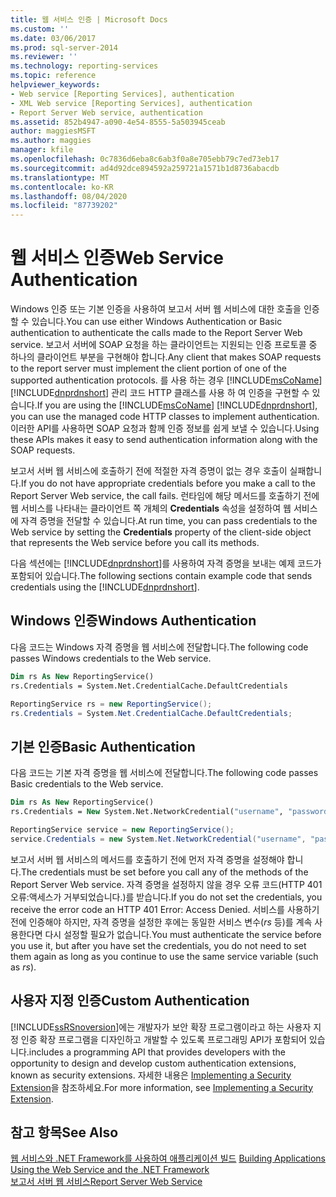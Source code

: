 ```yaml
---
title: 웹 서비스 인증 | Microsoft Docs
ms.custom: ''
ms.date: 03/06/2017
ms.prod: sql-server-2014
ms.reviewer: ''
ms.technology: reporting-services
ms.topic: reference
helpviewer_keywords:
- Web service [Reporting Services], authentication
- XML Web service [Reporting Services], authentication
- Report Server Web service, authentication
ms.assetid: 852b4947-a090-4e54-8555-5a503945ceab
author: maggiesMSFT
ms.author: maggies
manager: kfile
ms.openlocfilehash: 0c7836d6eba8c6ab3f0a8e705ebb79c7ed73eb17
ms.sourcegitcommit: ad4d92dce894592a259721a1571b1d8736abacdb
ms.translationtype: MT
ms.contentlocale: ko-KR
ms.lasthandoff: 08/04/2020
ms.locfileid: "87739202"
---
```

# <a name="web-service-authentication"></a><span data-ttu-id="40836-102">웹 서비스 인증</span><span class="sxs-lookup"><span data-stu-id="40836-102">Web Service Authentication</span></span>
  <span data-ttu-id="40836-103">Windows 인증 또는 기본 인증을 사용하여 보고서 서버 웹 서비스에 대한 호출을 인증할 수 있습니다.</span><span class="sxs-lookup"><span data-stu-id="40836-103">You can use either Windows Authentication or Basic authentication to authenticate the calls made to the Report Server Web service.</span></span> <span data-ttu-id="40836-104">보고서 서버에 SOAP 요청을 하는 클라이언트는 지원되는 인증 프로토콜 중 하나의 클라이언트 부분을 구현해야 합니다.</span><span class="sxs-lookup"><span data-stu-id="40836-104">Any client that makes SOAP requests to the report server must implement the client portion of one of the supported authentication protocols.</span></span> <span data-ttu-id="40836-105">를 사용 하는 경우 [!INCLUDE[msCoName](../../../includes/msconame-md.md)] [!INCLUDE[dnprdnshort](../../../includes/dnprdnshort-md.md)] 관리 코드 HTTP 클래스를 사용 하 여 인증을 구현할 수 있습니다.</span><span class="sxs-lookup"><span data-stu-id="40836-105">If you are using the [!INCLUDE[msCoName](../../../includes/msconame-md.md)] [!INCLUDE[dnprdnshort](../../../includes/dnprdnshort-md.md)], you can use the managed code HTTP classes to implement authentication.</span></span> <span data-ttu-id="40836-106">이러한 API를 사용하면 SOAP 요청과 함께 인증 정보를 쉽게 보낼 수 있습니다.</span><span class="sxs-lookup"><span data-stu-id="40836-106">Using these APIs makes it easy to send authentication information along with the SOAP requests.</span></span>  
  
 <span data-ttu-id="40836-107">보고서 서버 웹 서비스에 호출하기 전에 적절한 자격 증명이 없는 경우 호출이 실패합니다.</span><span class="sxs-lookup"><span data-stu-id="40836-107">If you do not have appropriate credentials before you make a call to the Report Server Web service, the call fails.</span></span> <span data-ttu-id="40836-108">런타임에 해당 메서드를 호출하기 전에 웹 서비스를 나타내는 클라이언트 쪽 개체의 **Credentials** 속성을 설정하여 웹 서비스에 자격 증명을 전달할 수 있습니다.</span><span class="sxs-lookup"><span data-stu-id="40836-108">At run time, you can pass credentials to the Web service by setting the **Credentials** property of the client-side object that represents the Web service before you call its methods.</span></span>  
  
 <span data-ttu-id="40836-109">다음 섹션에는 [!INCLUDE[dnprdnshort](../../../includes/dnprdnshort-md.md)]를 사용하여 자격 증명을 보내는 예제 코드가 포함되어 있습니다.</span><span class="sxs-lookup"><span data-stu-id="40836-109">The following sections contain example code that sends credentials using the [!INCLUDE[dnprdnshort](../../../includes/dnprdnshort-md.md)].</span></span>  
  
## <a name="windows-authentication"></a><span data-ttu-id="40836-110">Windows 인증</span><span class="sxs-lookup"><span data-stu-id="40836-110">Windows Authentication</span></span>  
 <span data-ttu-id="40836-111">다음 코드는 Windows 자격 증명을 웹 서비스에 전달합니다.</span><span class="sxs-lookup"><span data-stu-id="40836-111">The following code passes Windows credentials to the Web service.</span></span>  
  
```vb  
Dim rs As New ReportingService()  
rs.Credentials = System.Net.CredentialCache.DefaultCredentials  
```  
  
```csharp  
ReportingService rs = new ReportingService();  
rs.Credentials = System.Net.CredentialCache.DefaultCredentials;  
```  
  
## <a name="basic-authentication"></a><span data-ttu-id="40836-112">기본 인증</span><span class="sxs-lookup"><span data-stu-id="40836-112">Basic Authentication</span></span>  
 <span data-ttu-id="40836-113">다음 코드는 기본 자격 증명을 웹 서비스에 전달합니다.</span><span class="sxs-lookup"><span data-stu-id="40836-113">The following code passes Basic credentials to the Web service.</span></span>  
  
```vb  
Dim rs As New ReportingService()  
rs.Credentials = New System.Net.NetworkCredential("username", "password", "domain")  
```  
  
```csharp  
ReportingService service = new ReportingService();  
service.Credentials = new System.Net.NetworkCredential("username", "password", "domain");  
```  
  
 <span data-ttu-id="40836-114">보고서 서버 웹 서비스의 메서드를 호출하기 전에 먼저 자격 증명을 설정해야 합니다.</span><span class="sxs-lookup"><span data-stu-id="40836-114">The credentials must be set before you call any of the methods of the Report Server Web service.</span></span> <span data-ttu-id="40836-115">자격 증명을 설정하지 않을 경우 오류 코드(HTTP 401 오류:액세스가 거부되었습니다.)를 받습니다.</span><span class="sxs-lookup"><span data-stu-id="40836-115">If you do not set the credentials, you receive the error code an HTTP 401 Error: Access Denied.</span></span> <span data-ttu-id="40836-116">서비스를 사용하기 전에 인증해야 하지만, 자격 증명을 설정한 후에는 동일한 서비스 변수(*rs* 등)를 계속 사용한다면 다시 설정할 필요가 없습니다.</span><span class="sxs-lookup"><span data-stu-id="40836-116">You must authenticate the service before you use it, but after you have set the credentials, you do not need to set them again as long as you continue to use the same service variable (such as *rs*).</span></span>  
  
## <a name="custom-authentication"></a><span data-ttu-id="40836-117">사용자 지정 인증</span><span class="sxs-lookup"><span data-stu-id="40836-117">Custom Authentication</span></span>  
 [!INCLUDE[ssRSnoversion](../../../includes/ssrsnoversion-md.md)]<span data-ttu-id="40836-118">에는 개발자가 보안 확장 프로그램이라고 하는 사용자 지정 인증 확장 프로그램을 디자인하고 개발할 수 있도록 프로그래밍 API가 포함되어 있습니다.</span><span class="sxs-lookup"><span data-stu-id="40836-118">includes a programming API that provides developers with the opportunity to design and develop custom authentication extensions, known as security extensions.</span></span> <span data-ttu-id="40836-119">자세한 내용은 [Implementing a Security Extension](../../extensions/security-extension/implementing-a-security-extension.md)을 참조하세요.</span><span class="sxs-lookup"><span data-stu-id="40836-119">For more information, see [Implementing a Security Extension](../../extensions/security-extension/implementing-a-security-extension.md).</span></span>  
  
## <a name="see-also"></a><span data-ttu-id="40836-120">참고 항목</span><span class="sxs-lookup"><span data-stu-id="40836-120">See Also</span></span>  
 <span data-ttu-id="40836-121">[웹 서비스와 .NET Framework를 사용하여 애플리케이션 빌드](building-applications-using-the-web-service-and-the-net-framework.md) </span><span class="sxs-lookup"><span data-stu-id="40836-121">[Building Applications Using the Web Service and the .NET Framework](building-applications-using-the-web-service-and-the-net-framework.md) </span></span>  
 [<span data-ttu-id="40836-122">보고서 서버 웹 서비스</span><span class="sxs-lookup"><span data-stu-id="40836-122">Report Server Web Service</span></span>](../report-server-web-service.md)  
  
  
